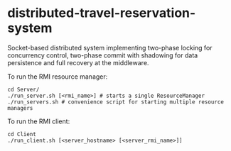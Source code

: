 # distributed-travel-reservation-system

Socket-based distributed system implementing two-phase locking for concurrency control, two-phase commit with shadowing for data persistence and full recovery at the middleware.

To run the RMI resource manager:

```
cd Server/
./run_server.sh [<rmi_name>] # starts a single ResourceManager
./run_servers.sh # convenience script for starting multiple resource managers
```

To run the RMI client:

```
cd Client
./run_client.sh [<server_hostname> [<server_rmi_name>]]
```
